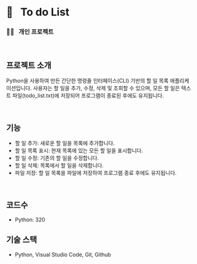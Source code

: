 # :memo: &nbsp; To do List

### :technologist: &nbsp; 개인 프로젝트
<br>

## 프로젝트 소개
Python을 사용하여 만든 간단한 명령줄 인터페이스(CLI) 기반의 할 일 목록 애플리케이션입니다. 
사용자는 할 일을 추가, 수정, 삭제 및 조회할 수 있으며, 모든 할 일은 텍스트 파일(todo_list.txt)에 저장되어 프로그램이 종료된 후에도 유지됩니다.

<br>

## 기능
- 할 일 추가: 새로운 할 일을 목록에 추가합니다.
- 할 일 목록 표시: 현재 목록에 있는 모든 할 일을 표시합니다.
- 할 일 수정: 기존의 할 일을 수정합니다.
- 할 일 삭제: 목록에서 할 일을 삭제합니다.
- 파일 저장: 할 일 목록을 파일에 저장하여 프로그램 종료 후에도 유지됩니다.

<br>

## 코드수
- Python: 320

## 기술 스택
- Python, Visual Studio Code, Git, Github
